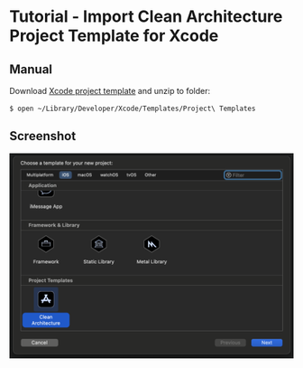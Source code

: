 # Tutorial - Import Clean Architecture Project Template for Xcode

## Manual

Download [Xcode project template](files/xcode_project_template.zip) and unzip to folder:

```
$ open ~/Library/Developer/Xcode/Templates/Project\ Templates 
```

## Screenshot

<img width="600" alt="Xcode project template" src="images/xcode_project_template.png">


